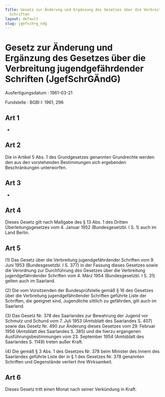 ```yaml
---
Title: Gesetz zur Änderung und Ergänzung des Gesetzes über die Verbreitung jugendgefährdender
  Schriften
layout: default
slug: jgefschrg_ndg
---
```


# Gesetz zur Änderung und Ergänzung des Gesetzes über die Verbreitung jugendgefährdender Schriften (JgefSchrGÄndG)

Ausfertigungsdatum
:   1961-03-21

Fundstelle
:   BGBl I: 1961, 296



## Art 1

-


## Art 2

Die in Artikel 5 Abs. 1 des Grundgesetzes genannten Grundrechte werden
den aus den vorstehenden Bestimmungen sich ergebenden Beschränkungen
unterworfen.


## Art 3

-


## Art 4

Dieses Gesetz gilt nach Maßgabe des § 13 Abs. 1 des Dritten
Überleitungsgesetzes vom 4. Januar 1952 (Bundesgesetzbl. I S. 1) auch
im Land Berlin.


## Art 5

(1) Das Gesetz über die Verbreitung jugendgefährdender Schriften vom
9\. Juni 1953 (Bundesgesetzbl. I S. 377) in der Fassung dieses Gesetzes
sowie die Verordnung zur Durchführung des Gesetzes über die
Verbreitung jugendgefährdender Schriften vom 4. März 1954
(Bundesgesetzbl. I S. 31) gelten auch im Saarland.

(2) Die vom Vorsitzenden der Bundesprüfstelle gemäß § 16 des Gesetzes
über die Verbreitung jugendgefährdender Schriften geführte Liste der
Schriften, die geeignet sind, Jugendliche sittlich zu gefährden, gilt
auch im Saarland.

(3) Das Gesetz Nr. 378 des Saarlandes zur Bewahrung der Jugend vor
Schmutz und Schund vom 7. Juli 1953 (Amtsblatt des Saarlandes S. 407)
sowie das Gesetz Nr. 490 zur Änderung dieses Gesetzes vom 29. Februar
1956 (Amtsblatt des Saarlandes S. 385) und die hierzu ergangenen
Ausführungsbestimmungen vom 23. September 1954 (Amtsblatt des
Saarlandes S. 1149) treten außer Kraft.

(4) Die gemäß § 3 Abs. 1 des Gesetzes Nr. 378 beim Minister des Innern
des Saarlandes geführte Liste der in § 1 des Gesetzes Nr. 378
genannten Schriften und Gegenstände verliert ihre Wirksamkeit.


## Art 6

Dieses Gesetz tritt einen Monat nach seiner Verkündung in Kraft.

